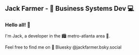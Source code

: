 ## Jack Farmer - 🏢 Business Systems Dev 💻

### Hello all! 👋

I'm Jack, a developer in the 🏙️ metro-atlanta area 🍑.

Feel free to find me on 🦋 Bluesky @jackfarmer.bsky.social

<!--
**jackfaarmer/jackfaarmer** is a ✨ _special_ ✨ repository because its `README.md` (this file) appears on your GitHub profile.

Here are some ideas to get you started:

- 🔭 I’m currently working on ...
- 🌱 I’m currently learning ...
- 👯 I’m looking to collaborate on ...
- 🤔 I’m looking for help with ...
- 💬 Ask me about ...
- 📫 How to reach me: ...
- 😄 Pronouns: ...
- ⚡ Fun fact: ...
-->
